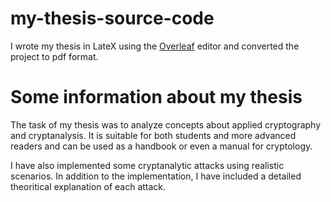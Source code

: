 # my-thesis-source-code

I wrote my thesis in LateX using the [Overleaf](https://overleaf.com/) editor and converted the project to pdf format.

# Some information about my thesis
The task of my thesis was to analyze concepts about applied cryptography and cryptanalysis. It is suitable for both students and more advanced readers and can be used as a handbook or even a manual for cryptology.

I have also implemented some cryptanalytic attacks using realistic scenarios. In addition to the implementation, I have included a detailed theoritical explanation of each attack.
